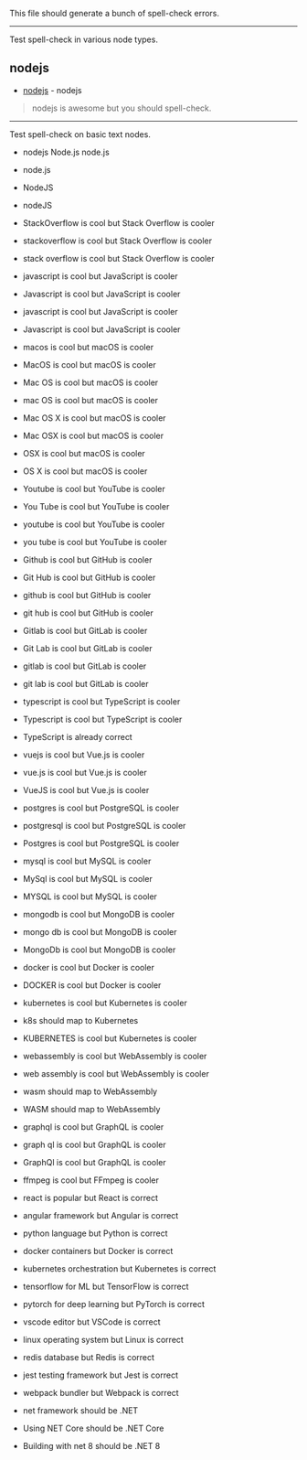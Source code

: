 This file should generate a bunch of spell-check errors.

---

Test spell-check in various node types.

## nodejs
- [nodejs](https://foo.com) - nodejs
> nodejs is awesome but you should spell-check.

---

Test spell-check on basic text nodes.

- nodejs Node.js node.js
- node.js
- NodeJS
- nodeJS

- StackOverflow is cool but Stack Overflow is cooler
- stackoverflow is cool but Stack Overflow is cooler
- stack overflow is cool but Stack Overflow is cooler

- javascript is cool but JavaScript is cooler
- Javascript is cool but JavaScript is cooler

- javascript is cool but JavaScript is cooler
- Javascript is cool but JavaScript is cooler

- macos is cool but macOS is cooler
- MacOS is cool but macOS is cooler
- Mac OS is cool but macOS is cooler
- mac OS is cool but macOS is cooler
- Mac OS X is cool but macOS is cooler
- Mac OSX is cool but macOS is cooler
- OSX is cool but macOS is cooler
- OS X is cool but macOS is cooler

- Youtube is cool but YouTube is cooler
- You Tube is cool but YouTube is cooler
- youtube is cool but YouTube is cooler
- you tube is cool but YouTube is cooler

- Github is cool but GitHub is cooler
- Git Hub is cool but GitHub is cooler
- github is cool but GitHub is cooler
- git hub is cool but GitHub is cooler

- Gitlab is cool but GitLab is cooler
- Git Lab is cool but GitLab is cooler
- gitlab is cool but GitLab is cooler
- git lab is cool but GitLab is cooler

- typescript is cool but TypeScript is cooler
- Typescript is cool but TypeScript is cooler
- TypeScript is already correct

- vuejs is cool but Vue.js is cooler
- vue.js is cool but Vue.js is cooler
- VueJS is cool but Vue.js is cooler

- postgres is cool but PostgreSQL is cooler
- postgresql is cool but PostgreSQL is cooler
- Postgres is cool but PostgreSQL is cooler

- mysql is cool but MySQL is cooler
- MySql is cool but MySQL is cooler
- MYSQL is cool but MySQL is cooler

- mongodb is cool but MongoDB is cooler
- mongo db is cool but MongoDB is cooler
- MongoDb is cool but MongoDB is cooler

- docker is cool but Docker is cooler
- DOCKER is cool but Docker is cooler

- kubernetes is cool but Kubernetes is cooler
- k8s should map to Kubernetes
- KUBERNETES is cool but Kubernetes is cooler

- webassembly is cool but WebAssembly is cooler
- web assembly is cool but WebAssembly is cooler
- wasm should map to WebAssembly
- WASM should map to WebAssembly

- graphql is cool but GraphQL is cooler
- graph ql is cool but GraphQL is cooler
- GraphQl is cool but GraphQL is cooler

- ffmpeg is cool but FFmpeg is cooler

- react is popular but React is correct
- angular framework but Angular is correct  
- python language but Python is correct
- docker containers but Docker is correct
- kubernetes orchestration but Kubernetes is correct
- tensorflow for ML but TensorFlow is correct
- pytorch for deep learning but PyTorch is correct
- vscode editor but VSCode is correct
- linux operating system but Linux is correct
- redis database but Redis is correct
- jest testing framework but Jest is correct
- webpack bundler but Webpack is correct

- net framework should be .NET
- Using NET Core should be .NET Core
- Building with net 8 should be .NET 8

